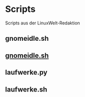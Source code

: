 # Scripts
Scripts aus der LinuxWelt-Redaktion

## gnomeidle.sh
## [gnomeidle.sh]([https://pages.github.com/](https://github.com/LinuxWelt/Scripts/blob/main/gnomeidle.sh)https://github.com/LinuxWelt/Scripts/blob/main/gnomeidle.sh)

## laufwerke.py

## laufwerke.sh
